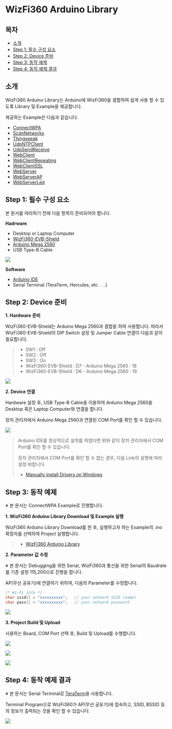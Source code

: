 # WizFi360 Arduino Library

## 목차

- [소개](#Introduction)
- [Step 1: 필수 구성 요소](#Prerequisites)
- [Step 2: Device 준비](#Prepare_Device)
- [Step 3: 동작 예제](#Example)
- [Step 4: 동작 예제 결과](#Result)



<a name="Introduction"></a>
## 소개
WizFi360 Arduino Library는 Arduino에 WizFi360을 결합하여 쉽게 사용 할 수 있도록 Library 및 Example을 제공합니다.

제공하는 Example은 다음과 같습니다.

- [ConnectWPA][link-connect_wpa]
- [ScanNetworks][link-scan_networks]
- [Thingspeak][link-thing_speak]
- [UdpNTPClient][link-udp_ntp_client]
- [UdpSendReceive][link-udp_send_receive]
- [WebClient][link-web_client]
- [WebClientRepeating][link-web_client_repeating]
- [WebClientSSL][link-web_client_ssl]
- [WebServer][link-web_server]
- [WebServerAP][link-web_server_ap]
- [WebServerLed][link-web_server_led]



<a name="Prerequisites"></a>
## Step 1: 필수 구성 요소

본 문서를 따라하기 전에 다음 항목이 준비되어야 합니다.

**Hadrware**
 - Desktop or Laptop Computer
 - [WizFi360-EVB-Shield][link-wizfi360-evb-shield]
 - [Arduino Mega 2560][link-arduino_mega_2560]
 - USB Type-B Cable

 ![][link-required_item]

**Software**
 - [Arduino IDE][link-arduino_ide_download]
 - Serial Terminal (TeraTerm, Hercules, etc . . .)



<a name="Prepare_Device"></a>
## Step 2: Device 준비

**1. Hardware 준비**

WizFi360-EVB-Shield는 Arduino Mega 2560과 결합을 하여 사용합니다. 따라서 WizFi360-EVB-Shield의 DIP Switch 설정 및 Jumper Cable 연결이 다음과 같이 필요합니다.

> * SW1 : Off
> * SW2 : Off
> * SW3 : On
> * WizFi360-EVB-Shield : D7 - Arduino Mega 2560 : 18
> * WizFi360-EVB-Shield : D6 - Arduino Mega 2560 : 19

![][link-set_wizfi360_evb_shield_dip_switch_and_connect_arduino_mega_2560]

**2. Device 연결**

Hardware 설정 후, USB Type-B Cable을 이용하여 Arduino Mega 2560을 Desktop 혹은 Laptop Computer와 연결을 합니다.

장치 관리자에서 Arduino Mega 2560과 연결된 COM Port를 확인 할 수 있습니다.

![][link-device_management]

> Arduino IDE를 정상적으로 설치를 하였다면 위와 같이 장치 관리자에서 COM Port를 확인 할 수 있습니다.
>
> 장치 관리자에서 COM Port를 확인 할 수 없는 경우, 다음 Link의 설명에 따라 설정 바랍니다.
>
> * [Manually install Drivers on Windows][link-manually_install_drivers_on_windows]



<a name="Example"></a>
## Step 3: 동작 예제

※ 본 문서는 ConnectWPA Example로 진행합니다.

**1. WizFi360 Arduino Library Download 및 Example 실행**

WizFi360 Arduino Library Download를 한 후, 실행하고자 하는 Example의 .ino 확장자를 선택하여 Project 실행합니다.

> * [WizFi360 Arduino Library][link-wizFi360 arduino library_download]

**2. Parameter 값 수정**

※ 본 문서는 Debugging을 위한 Serial, WizFi360과 통신을 위한 Serial의 Baudrate를 기존 설정 115,200으로 진행을 합니다.

AP(무선 공유기)에 연결하기 위하여, 다음의 Parameter를 수정합니다.

```cpp
/* Wi-Fi info */
char ssid[] = "xxxxxxxxxx";   // your network SSID (name)
char pass[] = "xxxxxxxxxx";   // your network password
```

![][link-modify_wifi_information_through_arduino_ide]

**3. Project Build 및 Upload**

사용하는 Board, COM Port 선택 후, Build 및 Upload를 수행합니다.

![][link-select_board_to_use_through_arduino_ide]

![][link-select_com_port_to_use_through_arduino_ide]

![][link-build_and_upload_through_arduino_ide]



<a name="Result"></a>
## Step 4: 동작 예제 결과

※ 본 문서는 Serial Terminal로 [TeraTerm][link-teraterm_download]을 사용합니다.

Terminal Program으로 WizFi360가 AP(무선 공유기)에 접속하고, SSID, BSSID 등의 정보가 출력되는 것을 확인 할 수 있습니다.

![][link-result_example_connect_wpa_through_teraterm]



[link-connect_wpa]: https://github.com/GiungKim/wizfi360_arduino_nepes/blob/master/examples/ConnectWPA/ConnectWPA.ino
[link-scan_networks]: https://github.com/GiungKim/wizfi360_arduino_nepes/blob/master/examples/ScanNetworks/ScanNetworks.ino
[link-thing_speak]: https://github.com/GiungKim/wizfi360_arduino_nepes/blob/master/examples/Thingspeak/Thingspeak.ino
[link-udp_ntp_client]: https://github.com/GiungKim/wizfi360_arduino_nepes/blob/master/examples/UdpNTPClient/UdpNTPClient.ino
[link-udp_send_receive]: https://github.com/GiungKim/wizfi360_arduino_nepes/blob/master/examples/UdpSendReceive/UdpSendReceive.ino
[link-web_client]: https://github.com/GiungKim/wizfi360_arduino_nepes/blob/master/examples/WebClient/WebClient.ino
[link-web_client_repeating]: https://github.com/GiungKim/wizfi360_arduino_nepes/blob/master/examples/WebClientRepeating/WebClientRepeating.ino
[link-web_client_ssl]: https://github.com/GiungKim/wizfi360_arduino_nepes/blob/master/examples/WebClientSSL/WebClientSSL.ino
[link-web_server]: https://github.com/GiungKim/wizfi360_arduino_nepes/blob/master/examples/WebServer/WebServer.ino
[link-web_server_ap]: https://github.com/GiungKim/wizfi360_arduino_nepes/blob/master/examples/WebServerAP/WebServerAP.ino
[link-web_server_led]: https://github.com/GiungKim/wizfi360_arduino_nepes/blob/master/examples/WebServerLed/WebServerLed.ino
[link-wizfi360-evb-shield]: https://wizwiki.net/wiki/doku.php/products:wizfi360:board:wizfi360-evb:start
[link-arduino_mega_2560]: https://store.arduino.cc/usa/mega-2560-r3
[link-required_item]: https://github.com/GiungKim/images/blob/master/wizfi360_arduino_nepes/required_item.png
[link-arduino_ide_download]: https://www.arduino.cc/en/main/software
[link-set_wizfi360_evb_shield_dip_switch_and_connect_arduino_mega_2560]: https://github.com/GiungKim/images/blob/master/wizfi360_arduino_nepes/set_wizfi360_evb_shield_dip_switch_and_connect_arduino_mega_2560.png
[link-device_management]: https://github.com/GiungKim/images/blob/master/wizfi360_arduino_nepes/device_menagement.png
[link-manually_install_drivers_on_windows]: https://www.arduino.cc/en/Guide/DriverInstallation
[link-wizFi360 arduino library_download]: https://codeload.github.com/GiungKim/wizfi360_arduino_nepes/zip/master
[link-modify_wifi_information_through_arduino_ide]: https://github.com/GiungKim/images/blob/master/wizfi360_arduino_nepes/modify_wifi_information_through_arduino_ide.png
[link-select_board_to_use_through_arduino_ide]: https://github.com/GiungKim/images/blob/master/wizfi360_arduino_nepes/select_board_to_use_through_arduino_ide.png
[link-select_com_port_to_use_through_arduino_ide]: https://github.com/GiungKim/images/blob/master/wizfi360_arduino_nepes/select_com_port_to_use_through_arduino_ide.png
[link-build_and_upload_through_arduino_ide]: https://github.com/GiungKim/images/blob/master/wizfi360_arduino_nepes/build_and_upload_through_arduino_ide.png
[link-teraterm_download]: https://osdn.net/projects/ttssh2/releases/
[link-result_example_connect_wpa_through_teraterm]: https://github.com/GiungKim/images/blob/master/wizfi360_arduino_nepes/result_example_connect_wpa_through_teraterm.png